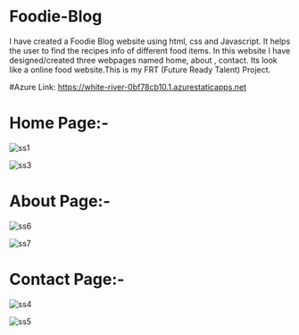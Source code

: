 # Foodie-Blog
I have created a Foodie Blog website using html, css and Javascript. It helps the user to find the recipes info of different food items. In this website I have designed/created three webpages named home, about , contact. Its look like a online food website.This is my FRT (Future Ready Talent) Project. 

#Azure Link: https://white-river-0bf78cb10.1.azurestaticapps.net

# Home Page:-

![ss1](https://user-images.githubusercontent.com/73544814/170444836-3494f2fa-e5bd-4062-a9b1-39c9dc3085ba.png)

![ss3](https://user-images.githubusercontent.com/73544814/170445099-2d2da7ac-284c-49e7-9b13-9508e886c623.png)

# About Page:-

![ss6](https://user-images.githubusercontent.com/73544814/170445560-969646a4-3d7a-4500-9883-7d4fc6e40e68.png)

![ss7](https://user-images.githubusercontent.com/73544814/170446619-cf569a25-3889-4453-8dd4-40bf2713d1d8.png)


# Contact Page:-

![ss4](https://user-images.githubusercontent.com/73544814/170446888-fb903c96-ae60-4bb6-be39-eac3f65307e4.png)

![ss5](https://user-images.githubusercontent.com/73544814/170446941-27e01101-62fb-475d-958b-d77adfec9440.png)
